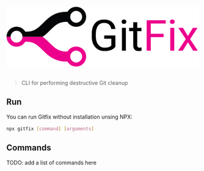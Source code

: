 <div align="center">
	<br>
	<div>
		<img src="media/logo.png" alt="gitfix">
	</div>
	<br>
</div>

> CLI for performing destructive Git cleanup

## Run

You can run Gitfix without installation unsing NPX:

```sh
npx gitfix [command] [arguments]
```

## Commands

TODO: add a list of commands here
